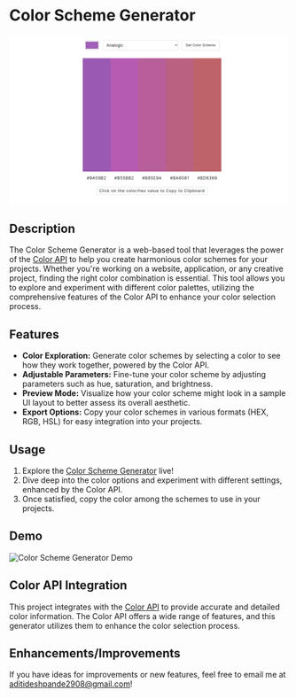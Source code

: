 # Color Scheme Generator

![Color Scheme Generator](./assets/demo-screenshot.png)

## Description

The Color Scheme Generator is a web-based tool that leverages the power of the [Color API](https://www.thecolorapi.com/) to help you create harmonious color schemes for your projects. Whether you're working on a website, application, or any creative project, finding the right color combination is essential. This tool allows you to explore and experiment with different color palettes, utilizing the comprehensive features of the Color API to enhance your color selection process.

## Features

- **Color Exploration:** Generate color schemes by selecting a color to see how they work together, powered by the Color API.
- **Adjustable Parameters:** Fine-tune your color scheme by adjusting parameters such as hue, saturation, and brightness.
- **Preview Mode:** Visualize how your color scheme might look in a sample UI layout to better assess its overall aesthetic.
- **Export Options:** Copy your color schemes in various formats (HEX, RGB, HSL) for easy integration into your projects.

## Usage

1. Explore the [Color Scheme Generator](https://aditi002-holo.github.io/color-scheme-generator/) live!
2. Dive deep into the color options and experiment with different settings, enhanced by the Color API.
3. Once satisfied, copy the color among the schemes to use in your projects.

## Demo

![Color Scheme Generator Demo](./assets/demo-gif.gif)

## Color API Integration

This project integrates with the [Color API](https://www.thecolorapi.com/) to provide accurate and detailed color information. The Color API offers a wide range of features, and this generator utilizes them to enhance the color selection process.

## Enhancements/Improvements

If you have ideas for improvements or new features, feel free to email me at aditideshpande2908@gmail.com! 